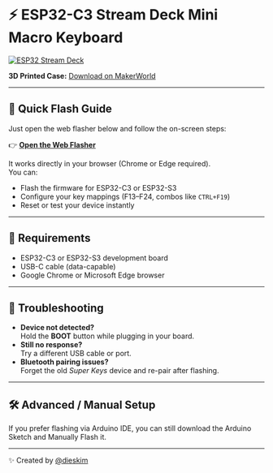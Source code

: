 # ⚡ ESP32-C3 Stream Deck Mini Macro Keyboard

[![ESP32 Stream Deck](https://raw.githubusercontent.com/dieskim/esp32_stream_cheap_deck_mini_macro_keyboard/main/ESP32%20C3%20Supermini%20-%20Stream%20Cheap%20Deck%20-%20Mini%20Macro%20Keyboard.jpg)](https://dieskim.github.io/esp32_stream_cheap_deck_mini_macro_keyboard/)


**3D Printed Case:** [Download on MakerWorld](https://makerworld.com/en/models/1899311-esp32-stream-cheap-deck-bluetooth-macro-keyboard)

---

## 🚀 Quick Flash Guide

Just open the web flasher below and follow the on-screen steps:

👉 **[Open the Web Flasher](https://dieskim.github.io/esp32_stream_cheap_deck_mini_macro_keyboard/)**

It works directly in your browser (Chrome or Edge required).  
You can:
- Flash the firmware for ESP32-C3 or ESP32-S3  
- Configure your key mappings (F13–F24, combos like `CTRL+F19`)  
- Reset or test your device instantly  

---

## 🧰 Requirements
- ESP32-C3 or ESP32-S3 development board  
- USB-C cable (data-capable)  
- Google Chrome or Microsoft Edge browser  

---

## 🧩 Troubleshooting
- **Device not detected?**  
  Hold the **BOOT** button while plugging in your board.  
- **Still no response?**  
  Try a different USB cable or port.  
- **Bluetooth pairing issues?**  
  Forget the old *Super Keys* device and re-pair after flashing.

---

## 🛠️ Advanced / Manual Setup
If you prefer flashing via Arduino IDE, you can still download the Arduino Sketch and Manually Flash it.

---

✨ Created by [@dieskim](https://github.com/dieskim)
